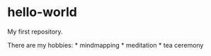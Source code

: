 # hello-world
My first repository.
<p>There are my hobbies:
* mindmapping 
* meditation
* tea ceremony
